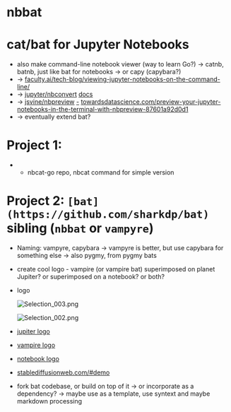# nbbat

# cat/bat for Jupyter Notebooks

* also make command-line notebook viewer (way to learn Go?) → catnb, batnb, just like bat for notebooks → or capy (capybara?)
* → [faculty.ai/tech-blog/viewing-jupyter-notebooks-on-the-command-line/](https://faculty.ai/tech-blog/viewing-jupyter-notebooks-on-the-command-line/)
* → [jupyter/nbconvert](https://github.com/jupyter/nbconvert) [docs](https://nbconvert.readthedocs.io/en/latest/)
* → [jsvine/nbpreview](https://github.com/jsvine/nbpreview) [-](https://github.com/jsvine/nbpreview) [towardsdatascience.com/preview-your-jupyter-notebooks-in-the-terminal-with-nbpreview-87601a92d0d1](https://towardsdatascience.com/preview-your-jupyter-notebooks-in-the-terminal-with-nbpreview-87601a92d0d1)
* → eventually extend bat?

# Project 1:

* - nbcat-go repo, nbcat command for simple version

# Project 2: `[bat](https://github.com/sharkdp/bat)` sibling (`nbbat` or  `vampyre`)

* Naming: vampyre, capybara → vampyre is better, but use capybara for something else → also pygmy, from pygmy bats
* create cool logo - vampire (or vampire bat) superimposed on planet Jupiter? or superimposed on a notebook? or both?
* logo

    ![Selection_003.png](https://prod-files-secure.s3.us-west-2.amazonaws.com/e74f0423-4454-4dd0-ae43-e45cbc541e73/2b09fb99-064d-4c2f-8e04-8d7ff2938ddc/Selection_003.png)

    ![Selection_002.png](https://prod-files-secure.s3.us-west-2.amazonaws.com/e74f0423-4454-4dd0-ae43-e45cbc541e73/99071ed2-1591-43ae-8629-67638c2f70cf/Selection_002.png)
* [jupiter logo](https://www.google.com/search?q=jupiter+logo+vector+graphic&tbm=isch&ved=2ahUKEwiWsODT2JmCAxU7rycCHVQPBFcQ2-cCegQIABAA&oq=jupiter+logo+vector+graphic&gs_lcp=CgNpbWcQAzoECCMQJzoFCAAQgAQ6BAgAEB46BggAEAUQHjoGCAAQCBAeUN4UWNY6YOY7aABwAHgAgAFMiAG5CJIBAjE2mAEAoAEBqgELZ3dzLXdpei1pbWfAAQE&sclient=img&ei=6H09ZZacK7vensEP1J6QuAU&bih=726&biw=1472&client=firefox-b-d)
* [vampire logo](https://www.google.com/search?q=vampire+logo&tbm=isch&ved=2ahUKEwjguujc2JmCAxWnXqQEHeOzBpIQ2-cCegQIABAA&oq=vampire+logo&gs_lcp=CgNpbWcQAzIFCAAQgAQyBQgAEIAEMgUIABCABDIFCAAQgAQyBQgAEIAEMgUIABCABDIFCAAQgAQyBQgAEIAEMgUIABCABDIFCAAQgAQ6BAgjECc6BwgAEIoFEENQihNYjyNgkCVoAHAAeACAAUyIAYMHkgECMTOYAQCgAQGqAQtnd3Mtd2l6LWltZ8ABAQ&sclient=img&ei=-309ZaDRK6e9kdUP4-eakAk&bih=726&biw=1472&client=firefox-b-d)
* [notebook logo](https://www.google.com/search?q=notebook+logo&tbm=isch&ved=2ahUKEwjvqM_w2JmCAxVpdKQEHXaPAkMQ2-cCegQIABAA&oq=notebook+logo&gs_lcp=CgNpbWcQAzIFCAAQgAQyBQgAEIAEMgUIABCABDIFCAAQgAQyBQgAEIAEMgUIABCABDIFCAAQgAQyBggAEAUQHjIGCAAQBRAeMgYIABAFEB46BAgjECc6BwgjEOoCECc6BwgAEIoFEENQlgpYmB1g7x5oAXAAeACAAVaIAe0HkgECMTSYAQCgAQGqAQtnd3Mtd2l6LWltZ7ABCsABAQ&sclient=img&ei=JX49Za-CD-nokdUP9p6KmAQ&bih=726&biw=1472&client=firefox-b-d)
* [stablediffusionweb.com/#demo](https://stablediffusionweb.com/#demo)
* fork bat codebase, or build on top of it → or incorporate as a dependency? → maybe use as a template, use syntext and maybe markdown processing
